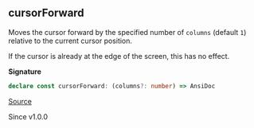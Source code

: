 ## cursorForward

Moves the cursor forward by the specified number of `columns` (default `1`)
relative to the current cursor position.

If the cursor is already at the edge of the screen, this has no effect.

**Signature**

```ts
declare const cursorForward: (columns?: number) => AnsiDoc
```

[Source](https://github.com/Effect-TS/effect/tree/main/packages/printer-ansi/src/AnsiDoc.ts#L124)

Since v1.0.0